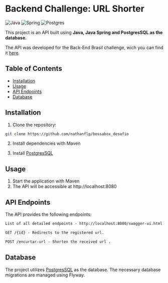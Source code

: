 
# Backend Challenge: URL Shorter

![Java](https://img.shields.io/badge/java-%23ED8B00.svg?style=for-the-badge&logo=openjdk&logoColor=white)
![Spring](https://img.shields.io/badge/spring-%236DB33F.svg?style=for-the-badge&logo=spring&logoColor=white)
![Postgres](https://img.shields.io/badge/postgres-%23316192.svg?style=for-the-badge&logo=postgresql&logoColor=white)

This project is an API built using **Java, Java Spring and PostgresSQL as the database.**

The API was developed for the Back-End Brasil challenge, wich you can find it [here](https://github.com/backend-br/desafios/blob/master/url-shortener/PROBLEM.md).

## Table of Contents

- [Installation](#installation)
- [Usage](#usage)
- [API Endpoints](#api-endpoints)
- [Database](#database)

## Installation

1. Clone the repository:

```bash
git clone https://github.com/nathanflp/bossabox_desafio
```

2. Install dependencies with Maven

3. Install [PostgresSQL](https://www.postgresql.org/)

## Usage

1. Start the application with Maven
2. The API will be accessible at http://localhost:8080


## API Endpoints
The API provides the following endpoints:

```markdown
List of all detailed endpoints - http://localhost:8080/swagger-ui.html

GET /{id} - Redirects to the registered url.

POST /encurtar-url - Shorten the received url .

```

## Database
The project utilizes [PostgresSQL](https://www.postgresql.org/) as the database. The necessary database migrations are managed using Flyway.
